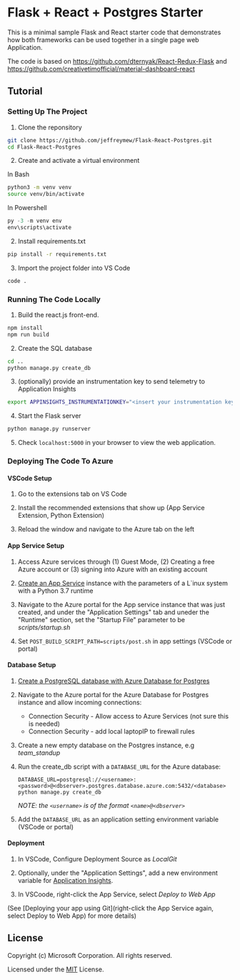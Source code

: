 # Flask + React + Postgres Starter 

This is a minimal sample Flask and React starter code that demonstrates how both frameworks can be used together in a single page web Application.

The code is based on https://github.com/dternyak/React-Redux-Flask and https://github.com/creativetimofficial/material-dashboard-react

## Tutorial

### Setting Up The Project

1. Clone the reponsitory
```bash
git clone https://github.com/jeffreymew/Flask-React-Postgres.git
cd Flask-React-Postgres
```

2. Create and activate a virtual environment

In Bash
```bash
python3 -m venv venv
source venv/bin/activate
```

In Powershell
```Powershell
py -3 -m venv env
env\scripts\activate
```

2. Install requirements.txt
```bash
pip install -r requirements.txt
```

3. Import the project folder into VS Code
```bash
code .
```

### Running The Code Locally

1. Build the react.js front-end.
```bash
npm install
npm run build
```
2. Create the SQL database
```bash
cd ..
python manage.py create_db
```

3. (optionally) provide an instrumentation key to send telemetry to Application Insights
```bash
export APPINSIGHTS_INSTRUMENTATIONKEY="<insert your instrumentation key here>"
```

4. Start the Flask server
```bash
python manage.py runserver
```
5. Check ```localhost:5000``` in your browser to view the web application.

### Deploying The Code To Azure

#### VSCode Setup

1. Go to the extensions tab on VS Code

2. Install the recommended extensions that show up (App Service Extension, Python Extension)

3. Reload the window and navigate to the Azure tab on the left

#### App Service Setup

1. Access Azure services through (1) Guest Mode, (2) Creating a free Azure account or (3) signing into Azure with an existing account

2. [Create an App Service](https://code.visualstudio.com/docs/python/tutorial-deploy-app-service-on-linux) instance with the parameters of a L`inux system with a Python 3.7 runtime

3. Navigate to the Azure portal for the App service instance that was just created, and under the "Application Settings" tab and uneder the "Runtime" section, set the "Startup File" parameter to be *scripts/startup.sh*

4. Set `POST_BUILD_SCRIPT_PATH=scripts/post.sh`  in app settings (VSCode or portal)

#### Database Setup

1. [Create a PostgreSQL database with Azure Database for Postgres](https://docs.microsoft.com/en-us/azure/postgresql/quickstart-create-server-database-portal) 

2. Navigate to the Azure portal for the Azure Database for Postgres instance and allow incoming connections:

   - Connection Security - Allow access to Azure Services (not sure this is needed)  
   - Connection Security - add local laptopIP to firewall rules 
   
3. Create a new empty database on the Postgres instance, e.g *team_standup*

4. Run the create_db script with a `DATABASE_URL` for the Azure database:
   ```
   DATABASE_URL=postgresql://<username>:<password>@<dbserver>.postgres.database.azure.com:5432/<database> python manage.py create_db
   ```
    *NOTE: the `<username>` is of the format `<name>@<dbserver>`*

5. Add the `DATABASE_URL` as an application setting environment variable (VSCode or portal)


#### Deployment

1. In VSCode, Configure Deployment Source as *LocalGit*

2. Optionally, under the "Application Settings", add a new environment variable for [Application Insights](https://docs.microsoft.com/en-us/azure/azure-monitor/app/app-insights-overview).

3. In VSCoode, right-click the App Service, select *Deploy to Web App*

(See [Deploying your app using Git](right-click the App Service again, select Deploy to Web App) for more details)

## License

Copyright (c) Microsoft Corporation. All rights reserved.

Licensed under the [MIT](LICENSE.txt) License.
